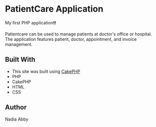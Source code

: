 # PatientCare Application

My first PHP application:exclamation::exclamation:

Patientcare can be used to manage patients at doctor's office or hospital. The application features patient, doctor, appointment, and invoice management.  

## Built With

+ This site was built using [CakePHP](https://cakephp.org/)
+ PHP
+ CakePHP
+ HTML
+ CSS 

## Author 

Nadia Abby 


